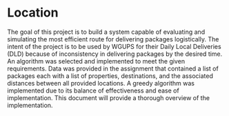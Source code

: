# Location
The goal of this project is to build a system capable of evaluating and simulating the most efficient route for delivering packages logistically.  The intent of the project is to be used by WGUPS for their Daily Local Deliveries (DLD) because of inconsistency in delivering packages by the desired time.  An algorithm was selected and implemented to meet the given requirements.  Data was provided in the assignment that contained a list of packages each with a list of properties, destinations, and the associated distances between all provided locations.  A greedy algorithm was implemented due to its balance of effectiveness and ease of implementation.  This document will provide a thorough overview of the implementation.
